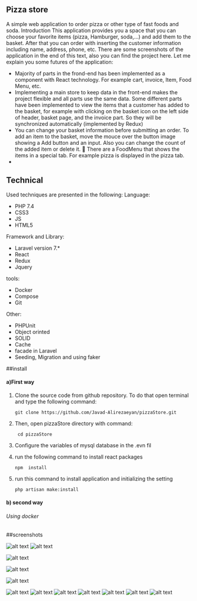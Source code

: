 ## Pizza store
A simple web application to order pizza or other type of fast foods and soda.
Introduction
This application provides you a space that you can choose your favorite items (pizza, Hamburger,
soda,…) and add them to the basket. After that you can order with inserting the customer information
including name, address, phone, etc. There are some screenshots of the application in the end of this
text, also you can find the project here. Let me explain you some futures of the application:
<ul>
<li>Majority of parts in the frond-end has been implemented as a component with React
    technology. For example cart, invoice, Item, Food Menu, etc.</li>
<li>Implementing a main store to keep data in the front-end makes the project flexible and all parts
    use the same data. Some different parts have been implemented to view the items that a
    customer has added to the basket, for example with clicking on the basket icon on the left side
    of header, basket page, and the invoice part. So they will be synchronized automatically
    (implemented by Redux)</li>
<li>You can change your basket information before submitting an order. To add an item to the
    basket, move the mouce over the button image showing a Add button and an input. Also you
    can change the count of the added item or delete it.
     There are a FoodMenu that shows the items in a special tab. For example pizza is displayed in
    the pizza tab.</li>
<li></li>
</ul>

## Technical
Used techniques are presented in the following:
Language:
<ul>
 <li> PHP 7.4</li>
 <li>CSS3</li>
 <li>JS</li>
 <li>HTML5</li>
</ul>
Framework and Library:
<ul>
 <li>Laravel version 7.*</li>
 <li>React</li>
 <li>Redux</li>
 <li>Jquery</li>
</ul>

tools:
<ul>
 <li>Docker</li>
 <li>Compose</li>
 <li>Git</li>
</ul>

Other:
<ul>
 <li>PHPUnit</li>
 <li>Object orinted</li>
 <li>SOLID</li>
 <li>Cache</li>
 <li>facade in Laravel</li>
 <li>Seeding, Migration and using faker</li>
</ul>



##install

#### a)First way
 1. Clone the source code from github repository. To do that open terminal and type the following command:

        git clone https://github.com/Javad-Alirezaeyan/pizzaStore.git

2. Then, open  pizzaStore  directory with command:

        cd pizzaStore
3. Configure the variables of mysql database in the .evn fil

4.  run the following command to install react packages
       
        npm  install

5. run this command to install application and  initializing the setting

       php artisan make:install

#### b) second way
###### Using docker
    
    
    
##screenshots


![alt text](https://github.com/Javad-Alirezaeyan/pizzaStore/blob/master/screenshots/12.png)
![alt text](https://github.com/Javad-Alirezaeyan/pizzaStore/blob/master/screenshots/1.png)


![alt text](https://github.com/Javad-Alirezaeyan/pizzaStore/blob/master/screenshots/2.png)

![alt text](https://github.com/Javad-Alirezaeyan/pizzaStore/blob/master/screenshots/6.png)

![alt text](https://github.com/Javad-Alirezaeyan/pizzaStore/blob/master/screenshots/3.png)


![alt text](https://github.com/Javad-Alirezaeyan/pizzaStore/blob/master/screenshots/4.png)
![alt text](https://github.com/Javad-Alirezaeyan/pizzaStore/blob/master/screenshots/5.png)
![alt text](https://github.com/Javad-Alirezaeyan/pizzaStore/blob/master/screenshots/7.png)
![alt text](https://github.com/Javad-Alirezaeyan/pizzaStore/blob/master/screenshots/8.png)
![alt text](https://github.com/Javad-Alirezaeyan/pizzaStore/blob/master/screenshots/9.png)
![alt text](https://github.com/Javad-Alirezaeyan/pizzaStore/blob/master/screenshots/10.png)
![alt text](https://github.com/Javad-Alirezaeyan/pizzaStore/blob/master/screenshots/11.png)